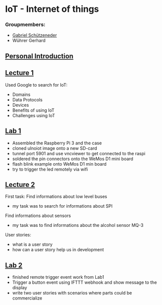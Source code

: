 # IoT - Internet of things

### Groupmembers:
* [Gabriel Schützeneder](https://github.com/schuetzi/IoT)
* Wührer Gerhard

## [Personal Introduction](https://github.com/Ryanor/iot/tree/master/Introduction)

## [Lecture 1](https://github.com/Ryanor/iot/tree/master/Portfolio/Lectures/Participation_01)
Used Google to search for IoT:
- Domains
- Data Protocols
- Devices
- Benefits of using IoT
- Challenges using IoT

## [Lab 1](https://github.com/Ryanor/iot/tree/master/Portfolio/Lab/Exercise01)
- Assembled the Raspberry Pi 3 and the case
- cloned ulnoiot image onto a new SD-card
- tunnel port 5901 and use vncviewer to get connected to the raspi
- soldered the pin connectors onto the WeMos D1 mini board
- flash blink example onto WeMos D1 min board
- try to trigger the led remotely via wifi

## [Lecture 2](https://github.com/Ryanor/iot/tree/master/Portfolio/Lectures/Participation_02)
First task:
Find informations about low level buses
- my task was to search for informations about SPI

Find informations about sensors
- my task was to find informations about the alcohol sensor MQ-3

User stories:
- what is a user story
- how can a user story help us in development

## [Lab 2](https://github.com/Ryanor/iot/tree/master/Portfolio/Lab/Exercise02)
- finished remote trigger event work from Lab1
- Trigger a button event using IFTTT webhook and show message to the display
- write two user stories with scenarios where parts could be commercialize